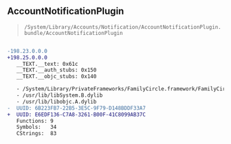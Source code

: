 ## AccountNotificationPlugin

> `/System/Library/Accounts/Notification/AccountNotificationPlugin.bundle/AccountNotificationPlugin`

```diff

-198.23.0.0.0
+198.25.0.0.0
   __TEXT.__text: 0x61c
   __TEXT.__auth_stubs: 0x150
   __TEXT.__objc_stubs: 0x140

   - /System/Library/PrivateFrameworks/FamilyCircle.framework/FamilyCircle
   - /usr/lib/libSystem.B.dylib
   - /usr/lib/libobjc.A.dylib
-  UUID: 6B223FB7-22B5-3E5C-9F79-D148BDDF33A7
+  UUID: E6EDF136-C7A8-3261-B00F-41C8099AB37C
   Functions: 9
   Symbols:   34
   CStrings:  83

```
